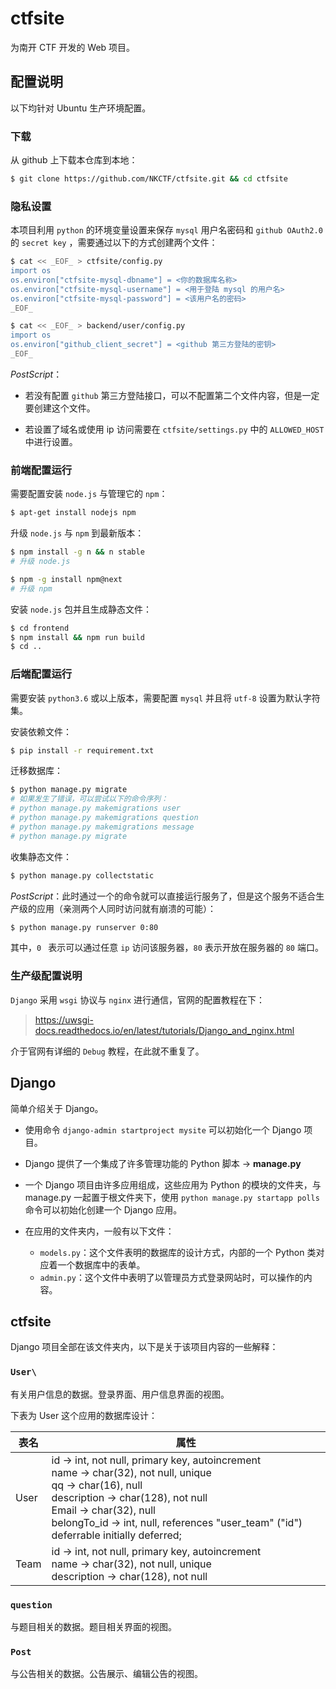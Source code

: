 # ctfsite
为南开 CTF 开发的 Web 项目。

## 配置说明

以下均针对 Ubuntu 生产环境配置。

### 下载

从 github 上下载本仓库到本地：

```bash
$ git clone https://github.com/NKCTF/ctfsite.git && cd ctfsite
```

### 隐私设置

本项目利用 `python` 的环境变量设置来保存 `mysql` 用户名密码和 `github OAuth2.0`  的 `secret key` ，需要通过以下的方式创建两个文件：

```bash
$ cat << _EOF_ > ctfsite/config.py
import os
os.environ["ctfsite-mysql-dbname"] = <你的数据库名称>
os.environ["ctfsite-mysql-username"] = <用于登陆 mysql 的用户名>
os.environ["ctfsite-mysql-password"] = <该用户名的密码>
_EOF_

$ cat << _EOF_ > backend/user/config.py
import os
os.environ["github_client_secret"] = <github 第三方登陆的密钥>
_EOF_
```

*PostScript*：

- 若没有配置 `github` 第三方登陆接口，可以不配置第二个文件内容，但是一定要创建这个文件。

- 若设置了域名或使用 ip 访问需要在 `ctfsite/settings.py` 中的 `ALLOWED_HOST` 中进行设置。

### 前端配置运行

需要配置安装 `node.js` 与管理它的 `npm`：

```bash
$ apt-get install nodejs npm
```

升级 `node.js` 与 `npm` 到最新版本：

```bash
$ npm install -g n && n stable
# 升级 node.js

$ npm -g install npm@next
# 升级 npm
```

安装 `node.js` 包并且生成静态文件：

```bash
$ cd frontend
$ npm install && npm run build
$ cd ..
```

### 后端配置运行

需要安装 `python3.6` 或以上版本，需要配置 `mysql` 并且将 `utf-8` 设置为默认字符集。

安装依赖文件：

```bash
$ pip install -r requirement.txt
```

迁移数据库：

```bash
$ python manage.py migrate
# 如果发生了错误，可以尝试以下的命令序列：
# python manage.py makemigrations user
# python manage.py makemigrations question
# python manage.py makemigrations message
# python manage.py migrate
```

收集静态文件：

```bash
$ python manage.py collectstatic
```

*PostScript*：此时通过一个的命令就可以直接运行服务了，但是这个服务不适合生产级的应用（亲测两个人同时访问就有崩溃的可能）：

```bash
$ python manage.py runserver 0:80
```

其中，`0 ` 表示可以通过任意 `ip` 访问该服务器，`80` 表示开放在服务器的 `80` 端口。

### 生产级配置说明

`Django` 采用 `wsgi` 协议与 `nginx` 进行通信，官网的配置教程在下：

> https://uwsgi-docs.readthedocs.io/en/latest/tutorials/Django_and_nginx.html

介于官网有详细的 `Debug` 教程，在此就不重复了。



## Django

简单介绍关于 Django。

- 使用命令 `django-admin startproject mysite` 可以初始化一个 Django 项目。

- Django 提供了一个集成了许多管理功能的 Python 脚本 &rarr; **manage.py**

- 一个 Django 项目由许多应用组成，这些应用为 Python 的模块的文件夹，与 manage.py 一起置于根文件夹下，使用 `python manage.py startapp polls` 命令可以初始化创建一个 Django 应用。
- 在应用的文件夹内，一般有以下文件：
  - `models.py`：这个文件表明的数据库的设计方式，内部的一个 Python 类对应着一个数据库中的表单。
  - `admin.py`：这个文件中表明了以管理员方式登录网站时，可以操作的内容。

## ctfsite

Django 项目全部在该文件夹内，以下是关于该项目内容的一些解释：

### `User\`

有关用户信息的数据。登录界面、用户信息界面的视图。

下表为 User 这个应用的数据库设计：

| 表名 | 属性                                                         |
| ---- | ------------------------------------------------------------ |
| User | id &rarr; int, not null, primary key, autoincrement<br />name &rarr; char(32), not null, unique<br />qq &rarr; char(16), null<br />description &rarr; char(128), not null<br />Email &rarr; char(32), null<br />belongTo_id &rarr; int, null, references "user_team" ("id") deferrable initially deferred; |
| Team | id &rarr; int, not null, primary key, autoincrement<br />name &rarr; char(32), not null, unique<br />description &rarr; char(128), not null |

### `question`

与题目相关的数据。题目相关界面的视图。

### `Post`

与公告相关的数据。公告展示、编辑公告的视图。